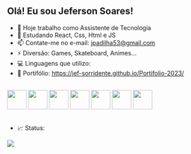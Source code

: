 ## Olá! Eu sou Jeferson Soares!


- 🔭 Hoje trabalho como Assistente de Tecnologia
- 🌱 Estudando React, Css, Html e JS
- 📫 Contate-me no e-mail: jpadilha53@gmail.com
- ⚡ Diversão: Games, Skateboard, Animes...
- 💻 Linguagens que utilizo:
- 🔗 Portifólio: <a>https://jef-sorridente.github.io/Portifolio-2023/</a>

<div style="display: inline-block"><br>
  <img src="https://cdn.jsdelivr.net/gh/devicons/devicon/icons/javascript/javascript-original.svg" height="45"/>
  <img src="https://cdn.jsdelivr.net/gh/devicons/devicon/icons/typescript/typescript-original.svg" height="45"/>
  <img src="https://cdn.jsdelivr.net/gh/devicons/devicon/icons/nodejs/nodejs-original.svg" height="45"/>   
  <img src="https://cdn.jsdelivr.net/gh/devicons/devicon/icons/react/react-original.svg" height="45"/>
  <img src="https://cdn.jsdelivr.net/gh/devicons/devicon/icons/html5/html5-original.svg" height="45"/>
  <img src="https://cdn.jsdelivr.net/gh/devicons/devicon/icons/css3/css3-original.svg" height="45"/>
  <img src="https://cdn.jsdelivr.net/gh/devicons/devicon/icons/mongodb/mongodb-original.svg" height="45"/>
  <br><br>
</div>

- 📈 Status:
<picture>
<source
  srcset="https://github-readme-stats.vercel.app/api?username=jef-sorridente&show_icons=true&theme=dark"
  media="(prefers-color-scheme: dark)"
/>
<source
  srcset="https://github-readme-stats.vercel.app/api?username=jef-sorridente&show_icons=true"
  media="(prefers-color-scheme: light), (prefers-color-scheme: no-preference)"
/>
<img src="https://github-readme-stats.vercel.app/api?username=jef-sorridente&show_icons=true" />
</picture>
